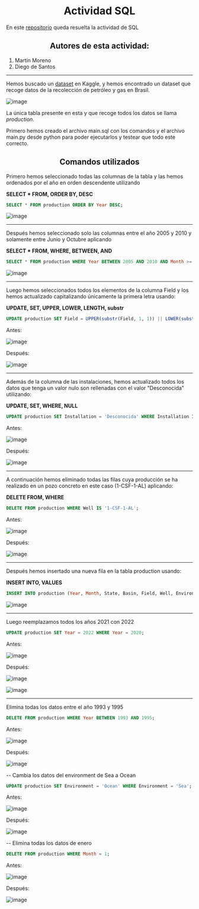 <h1 align = "center">Actividad SQL</h1>

En este [repositorio](https://github.com/mat0ta/actividad-sql) queda resuelta la actividad de SQL

<h2 align="center">Autores de esta actividad:</h3>

1. Martín Moreno
2. Diego de Santos

*** 

Hemos buscado un [dataset](https://www.kaggle.com/datasets/luciodias/brazil-oil-production) en Kaggle, y hemos encontrado un dataset que recoge datos de la recolección de petróleo y gas en Brasil.

![image](https://user-images.githubusercontent.com/91721855/226982787-4067bb1e-1955-438d-812a-85e9f47c9d77.png)

La única tabla presente en esta y que recoge todos los datos se llama *production*.

Primero hemos creado el archivo main.sql con los comandos y el archivo main.py desde python para poder ejecutarlos y testear que todo este correcto.

<h2 align="center">Comandos utilizados</h2>

Primero hemos seleccionado todas las columnas de la tabla y las hemos ordenados por el año en orden descendente utilizando 

**SELECT * FROM, ORDER BY, DESC**

```sql
SELECT * FROM production ORDER BY Year DESC;
```

![image](https://user-images.githubusercontent.com/91721855/226999506-e24a6db5-47d3-4506-86b5-d0a7b28ce38b.png)


***

Después hemos seleccionado solo las columnas entre el año 2005 y 2010 y solamente entre Junio y Octubre aplicando

**SELECT * FROM, WHERE, BETWEEN, AND**

```sql
SELECT * FROM production WHERE Year BETWEEN 2005 AND 2010 AND Month >= 6 AND Month <= 10;
```

![image](https://user-images.githubusercontent.com/91721855/227002939-f617c45b-adbb-4b32-8312-efdb294aeedf.png)

***

Luego hemos seleccionados todos los elementos de la columna Field y los hemos actualizado capitalizando únicamente la primera letra usando:

**UPDATE, SET, UPPER, LOWER, LENGTH, substr**

```sql
UPDATE production SET Field = UPPER(substr(Field, 1, 1)) || LOWER(substr(Field, 2, LENGTH(Field)));
```

Antes:

![image](https://user-images.githubusercontent.com/91721855/226998191-650f037d-e639-46c2-84fe-ac649f3dea83.png)

Después:

![image](https://user-images.githubusercontent.com/91721855/226998032-a6505cf6-7e7f-4d1a-a5ed-1c2dac2e9f2f.png)


***

Además de la columna de las instalaciones, hemos actualizado todos los datos que tenga un valor nulo son rellenadas con el valor "Desconocida" utilizando:

**UPDATE, SET, WHERE, NULL**

```sql
UPDATE production SET Installation = 'Desconocida' WHERE Installation IS NULL;
```
Antes:

![image](https://user-images.githubusercontent.com/91721855/226998341-f6c3fe3a-91cc-4748-8641-32de74c3b3f6.png)

Después:

![image](https://user-images.githubusercontent.com/91721855/226998418-e3f38030-7855-410a-a2c6-82401b1b702a.png)

***

A continuación hemos eliminado todas las filas cuya producción se ha realizado en un pozo concreto en este caso (1-CSF-1-AL) aplicando:

**DELETE FROM, WHERE**

```sql
DELETE FROM production WHERE Well IS '1-CSF-1-AL';
```

Antes:

![image](https://user-images.githubusercontent.com/91721855/226998515-a306215d-925b-444e-bbf5-b23cba293a00.png)

Después:

![image](https://user-images.githubusercontent.com/91721855/226998615-f8c5a1c2-24b0-4272-a7f2-096fb900b801.png)

***

Después hemos insertado una nueva fila en la tabla production usando:

**INSERT INTO, VALUES**

```sql
INSERT INTO production (Year, Month, State, Basin, Field, Well, Environment, Installation, 'Oil (m³)') VALUES (2023, 3, 'MAD', 'Madrid', 'Madrid', '14-ALO-33', 'Land', 'Nanolandia', 333333);
```

![image](https://user-images.githubusercontent.com/91721855/226997912-1c908375-3100-4916-9cc5-e1386667df94.png)

***

Luego reemplazamos todos los años 2021 con 2022

```sql
UPDATE production SET Year = 2022 WHERE Year = 2020;
```
Antes:

![image](https://user-images.githubusercontent.com/91721855/227001492-f8830c87-78cf-4b0d-b4a8-bedc8de82158.png)

Después:

![image](https://user-images.githubusercontent.com/91721855/227001614-922df7d8-2970-4028-8e20-0b6b6e6365dc.png)

![image](https://user-images.githubusercontent.com/91721855/227001690-2fa8126f-e56d-418c-8a3b-e39b31c4fe31.png)

*** 

Elimina todas los datos entre el año 1993 y 1995

```sql
DELETE FROM production WHERE Year BETWEEN 1993 AND 1995;
```

Antes:

![image](https://user-images.githubusercontent.com/91721855/227001876-e5c81360-ac78-4123-b552-9f4d692f2d7a.png)

Después:

![image](https://user-images.githubusercontent.com/91721855/227001962-ab5b2fa4-155a-4a02-8ae6-bf3c904a2829.png)

-- Cambia los datos del environment de Sea a Ocean

```sql
UPDATE production SET Environment = 'Ocean' WHERE Environment = 'Sea';
```

Antes:

![image](https://user-images.githubusercontent.com/91721855/227002250-066722f1-7fd5-4911-8ace-7b4f867607bf.png)

Después:

![image](https://user-images.githubusercontent.com/91721855/227002354-4afc7bf8-b5a1-43d5-a1e6-a35fe3e55fdf.png)

-- Elimina todas los datos de enero
```sql
DELETE FROM production WHERE Month = 1;
```

Antes:

![image](https://user-images.githubusercontent.com/91721855/227002664-4a9458ae-e65b-4e36-b3fb-5e15cbfaac62.png)

Después:

![image](https://user-images.githubusercontent.com/91721855/227002757-63dc793f-2dc8-4c50-b145-9d27a0fa70fa.png)
